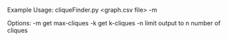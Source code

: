 Example Usage: cliqueFinder.py <graph.csv file> -m

Options:
	-m get max-cliques
	-k get k-cliques
	-n limit output to n number of cliques

